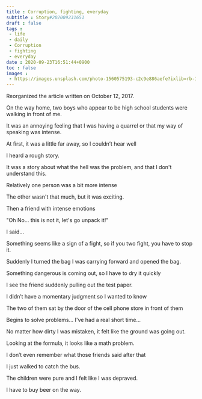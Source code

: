 ```yaml
---
title : Corruption, fighting, everyday
subtitle : Story#202009231651
draft : false
tags :
 - life
 - daily
 - Corruption
 - fighting
 - everyday
date : 2020-09-23T16:51:44+0900
toc : false
images : 
 - https://images.unsplash.com/photo-1560575193-c2c9e886aefe?ixlib=rb-1.2.1&q=85&fm=jpg&crop=entropy&cs=srgb&ixid=eyJhcHBfaWQiOjE1NTU0OX0
---
```

Reorganized the article written on October 12, 2017.  

On the way home, two boys who appear to be high school students were walking in front of me.  

It was an annoying feeling that I was having a quarrel or that my way of speaking was intense.  

At first, it was a little far away, so I couldn’t hear well  

I heard a rough story.  

It was a story about what the hell was the problem, and that I don't understand this.  

Relatively one person was a bit more intense  

The other wasn't that much, but it was exciting.  

Then a friend with intense emotions  

"Oh No... this is not it, let's go unpack it!"  

I said...  

Something seems like a sign of a fight, so if you two fight, you have to stop it.  

Suddenly I turned the bag I was carrying forward and opened the bag.  

Something dangerous is coming out, so I have to dry it quickly  

I see the friend suddenly pulling out the test paper.  

I didn’t have a momentary judgment so I wanted to know  

The two of them sat by the door of the cell phone store in front of them  

Begins to solve problems... I've had a real short time...  

No matter how dirty I was mistaken, it felt like the ground was going out.  

Looking at the formula, it looks like a math problem.  

I don’t even remember what those friends said after that  

I just walked to catch the bus.  

The children were pure and I felt like I was depraved.  

I have to buy beer on the way.